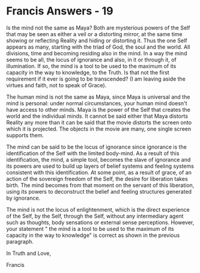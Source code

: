 # Francis Answers - 19

Is the mind not the same as Maya? Both are mysterious powers of the Self that may be seen as either a veil or a distorting mirror, at the same time showing or reflecting Reality and hiding or distorting it. Thus the one Self appears as many, starting with the triad of God, the soul and the world. All divisions, time and becoming residing also in the mind. In a way the mind seems to be all, the locus of ignorance and also, in it or through it, of illumination. If so, the mind is a tool to be used to the maximum of its capacity in the way to knowledge, to the Truth. Is that not the first requirement if it ever is going to be transcended? (I am leaving aside the virtues and faith, not to speak of Grace).&nbsp;

The human mind is not the same as Maya, since Maya is universal and the mind is personal: under normal circumstances, your human mind doesn't have access to other minds. Maya is the power of the Self that creates the world and the individual minds. It cannot be said either that Maya distorts Reality any more than it can be said that the movie distorts the screen onto which it is projected. The objects in the movie are many, one single screen supports them.&nbsp;

The mind can be said to be the locus of ignorance since ignorance is the identification of the Self with the limited body-mind. As a result of this identification, the mind, a simple tool, becomes the slave of ignorance and its powers are used to build up layers of belief systems and feeling systems consistent with this identification. At some point, as a result of grace, of an action of the sovereign freedom of the Self, the desire for liberation takes birth. The mind becomes from that moment on the servant of this liberation, using its powers to deconstruct the belief and feeling structures generated by ignorance.&nbsp;

The mind is not the locus of enlightenment, which is the direct experience of the Self, by the Self, through the Self, without any intermediary agent such as thoughts, body sensations or external sense perceptions. However, your statement " the mind is a tool to be used to the maximum of its capacity in the way to knowledge" is correct as shown in the previous paragraph.

In Truth and Love,

Francis

